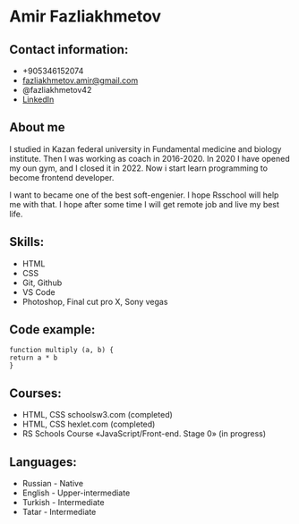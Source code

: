# Amir Fazliakhmetov
## Contact information:
- +905346152074
- fazliakhmetov.amir@gmail.com
- @fazliakhmetov42
- [LinkedIn](www.linkedin.com/in/fazliakhmetov42)

## About me
I studied in Kazan federal university in Fundamental medicine and biology institute. Then I was working as coach in 2016-2020. In 2020 I have opened my oun gym, and I closed it in 2022. Now i start learn programming to become frontend developer.

I want to became one of the best soft-engenier. I hope Rsschool will help me with that. I hope after some time I will get remote job and live my best life.

## Skills:
- HTML
- CSS
- Git, Github
- VS Code
- Photoshop, Final cut pro X, Sony vegas

## Code example:
```
function multiply (a, b) {
return a * b
}
```

## Courses:
- HTML, CSS schoolsw3.com (completed)
- HTML, CSS hexlet.com (completed)
- RS Schools Course «JavaScript/Front-end. Stage 0» (in progress)

## Languages:
- Russian - Native
- English - Upper-intermediate
- Turkish - Intermediate
- Tatar - Intermediate

